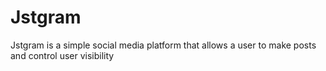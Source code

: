 # Jstgram
Jstgram is a simple social media platform that allows a user to make posts and control user visibility
